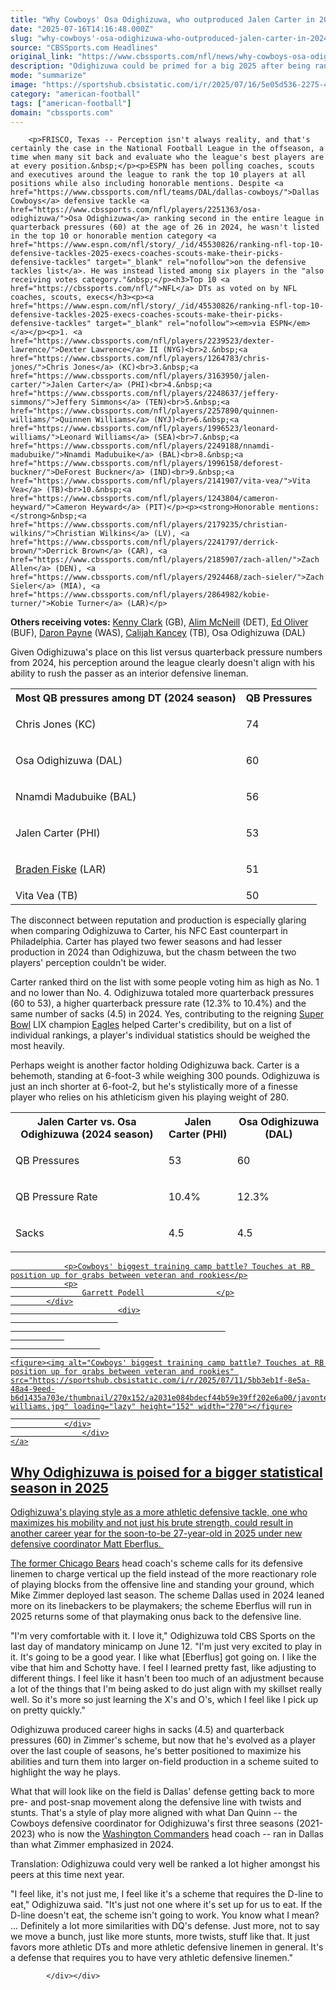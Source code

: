 ```yaml
---
title: "Why Cowboys' Osa Odighizuwa, who outproduced Jalen Carter in 2024, needs to be discussed among NFL's top DTs"
date: "2025-07-16T14:16:48.000Z"
slug: "why-cowboys'-osa-odighizuwa-who-outproduced-jalen-carter-in-2024-needs-to-be-discussed-among-nfl's-top-dts"
source: "CBSSports.com Headlines"
original_link: "https://www.cbssports.com/nfl/news/why-cowboys-osa-odighizuwa-who-outproduced-jalen-carter-in-2024-needs-to-be-discussed-among-nfls-top-dts/"
description: "Odighizuwa could be primed for a big 2025 after being ranked well below some of his peers"
mode: "summarize"
image: "https://sportshub.cbsistatic.com/i/r/2025/07/16/5e05d536-2275-415e-a4db-ab735ccb1669/thumbnail/1200x675/b9253b16359b14d4d358ee4e3d2880e9/osa-odighizuwa.jpg"
category: "american-football"
tags: ["american-football"]
domain: "cbssports.com"
---
```

<div id="readability-page-1" class="page"><div>
        
        
                            
                
        <p>FRISCO, Texas -- Perception isn't always reality, and that's certainly the case in the National Football League in the offseason, a time when many sit back and evaluate who the league's best players are at every position.&nbsp;</p><p>ESPN has been polling coaches, scouts and executives around the league to rank the top 10 players at all positions while also including honorable mentions. Despite <a href="https://www.cbssports.com/nfl/teams/DAL/dallas-cowboys/">Dallas Cowboys</a> defensive tackle <a href="https://www.cbssports.com/nfl/players/2251363/osa-odighizuwa/">Osa Odighizuwa</a> ranking second in the entire league in quarterback pressures (60) at the age of 26 in 2024, he wasn't listed in the top 10 or honorable mention category <a href="https://www.espn.com/nfl/story/_/id/45530826/ranking-nfl-top-10-defensive-tackles-2025-execs-coaches-scouts-make-their-picks-defensive-tackles" target="_blank" rel="nofollow">on the defensive tackles list</a>. He was instead listed among six players in the "also receiving votes category."&nbsp;</p><h3>Top 10 <a href="https://cbssports.com/nfl/">NFL</a> DTs as voted on by NFL coaches, scouts, execs</h3><p><a href="https://www.espn.com/nfl/story/_/id/45530826/ranking-nfl-top-10-defensive-tackles-2025-execs-coaches-scouts-make-their-picks-defensive-tackles" target="_blank" rel="nofollow"><em>via ESPN</em></a></p><p>1. <a href="https://www.cbssports.com/nfl/players/2239523/dexter-lawrence/">Dexter Lawrence</a> II (NYG)<br>2.&nbsp;<a href="https://www.cbssports.com/nfl/players/1264783/chris-jones/">Chris Jones</a> (KC)<br>3.&nbsp;<a href="https://www.cbssports.com/nfl/players/3163950/jalen-carter/">Jalen Carter</a> (PHI)<br>4.&nbsp;<a href="https://www.cbssports.com/nfl/players/2248637/jeffery-simmons/">Jeffery Simmons</a> (TEN)<br>5.&nbsp;<a href="https://www.cbssports.com/nfl/players/2257890/quinnen-williams/">Quinnen Williams</a> (NYJ)<br>6.&nbsp;<a href="https://www.cbssports.com/nfl/players/1996523/leonard-williams/">Leonard Williams</a> (SEA)<br>7.&nbsp;<a href="https://www.cbssports.com/nfl/players/2249188/nnamdi-madubuike/">Nnamdi Madubuike</a> (BAL)<br>8.&nbsp;<a href="https://www.cbssports.com/nfl/players/1996158/deforest-buckner/">DeForest Buckner</a> (IND)<br>9.&nbsp;<a href="https://www.cbssports.com/nfl/players/2141907/vita-vea/">Vita Vea</a> (TB)<br>10.&nbsp;<a href="https://www.cbssports.com/nfl/players/1243804/cameron-heyward/">Cameron Heyward</a> (PIT)</p><p><strong>Honorable mentions:</strong>&nbsp;<a href="https://www.cbssports.com/nfl/players/2179235/christian-wilkins/">Christian Wilkins</a> (LV), <a href="https://www.cbssports.com/nfl/players/2241797/derrick-brown/">Derrick Brown</a> (CAR), <a href="https://www.cbssports.com/nfl/players/2185907/zach-allen/">Zach Allen</a> (DEN), <a href="https://www.cbssports.com/nfl/players/2924468/zach-sieler/">Zach Sieler</a> (MIA), <a href="https://www.cbssports.com/nfl/players/2864982/kobie-turner/">Kobie Turner</a> (LAR)</p>
        

<p><strong>Others receiving votes:</strong>&nbsp;<a href="https://www.cbssports.com/nfl/players/2079670/kenny-clark/">Kenny Clark</a> (GB), <a href="https://www.cbssports.com/nfl/players/2965894/alim-mcneill/">Alim McNeill</a> (DET), <a href="https://www.cbssports.com/nfl/players/2247345/ed-oliver/">Ed Oliver</a> (BUF), <a href="https://www.cbssports.com/nfl/players/2186325/daron-payne/">Daron Payne</a> (WAS), <a href="https://www.cbssports.com/nfl/players/3126837/calijah-kancey/">Calijah Kancey</a> (TB), Osa Odighizuwa (DAL)</p><p>Given Odighizuwa's place on this list versus quarterback pressure numbers from 2024, his perception around the league clearly doesn't align with his ability to rush the passer as an interior defensive lineman.&nbsp;</p><table><tbody><tr><th>Most QB pressures among DT (2024 season)</th><th>QB Pressures</th></tr><tr><td><p>Chris Jones (KC)</p></td><td><p>74</p></td></tr><tr><td><p>Osa Odighizuwa (DAL)</p></td><td><p>60</p></td></tr><tr><td><p>Nnamdi Madubuike (BAL)</p></td><td><p>56</p></td></tr><tr><td><p>Jalen Carter (PHI)</p></td><td><p>53</p></td></tr><tr><td><p><a href="https://www.cbssports.com/nfl/players/2964525/braden-fiske/">Braden Fiske</a> (LAR)</p></td><td><p>51</p></td></tr><tr><td>Vita Vea (TB)</td><td>50</td></tr></tbody></table><p>The disconnect between reputation and production is especially glaring when comparing Odighizuwa to Carter, his NFC East counterpart in Philadelphia. Carter has played two fewer seasons and had lesser production in 2024 than Odighizuwa, but the chasm between the two players' perception couldn't be wider.&nbsp;</p><p>Carter ranked third on the list with some people voting him as high as No. 1 and no lower than No. 4. Odighizuwa totaled more quarterback pressures (60 to 53), a higher quarterback pressure rate (12.3% to 10.4%) and the same number of sacks (4.5) in 2024. Yes, contributing to the reigning <a href="https://cbssports.com/nfl/superbowl/">Super Bowl</a> LIX champion <a href="https://www.cbssports.com/nfl/teams/PHI/philadelphia-eagles/">Eagles</a> helped Carter's credibility, but on a list of individual rankings, a player's individual statistics should be weighed the most heavily.&nbsp;</p><p>Perhaps weight is another factor holding Odighizuwa back. Carter is a behemoth, standing at 6-foot-3 while weighing 300 pounds. Odighizuwa is just an inch shorter at 6-foot-2, but he's stylistically more of a finesse player who relies on his athleticism given his playing weight of 280.&nbsp;</p><table><tbody><tr><th>Jalen Carter vs. Osa Odighizuwa (2024 season)</th><th>Jalen Carter (PHI)</th><th>Osa Odighizuwa (DAL)</th></tr><tr><td><p>QB Pressures</p></td><td><p>53</p></td><td><p>60</p></td></tr><tr><td><p>QB Pressure Rate</p></td><td><p>10.4%</p></td><td><p>12.3%</p></td></tr><tr><td><p>Sacks</p></td><td><p>4.5</p></td><td><p>4.5</p></td></tr></tbody></table><a href="https://www.cbssports.com/nfl/news/cowboys-biggest-training-camp-battle-touches-at-rb-position-up-for-grabs-between-veteran-and-rookies/" target="_blank">
        <div>
            <div>
                
                <p>Cowboys' biggest training camp battle? Touches at RB position up for grabs between veteran and rookies</p>
                <p>
                    Garrett Podell                </p>
            </div>
                            <div>
                            
                                                    
                
                        
                                    
    <figure><img alt="Cowboys' biggest training camp battle? Touches at RB position up for grabs between veteran and rookies" src="https://sportshub.cbsistatic.com/i/r/2025/07/11/5bb3eb1f-8e5a-48a4-9eed-b6d1435a703e/thumbnail/270x152/a2031e084bdecf44b59e39ff202e6a00/javonte-williams.jpg" loading="lazy" height="152" width="270"></figure>
                        
                </div>
                    </div>
    </a>
<h2>Why Odighizuwa is poised for a bigger statistical season in 2025</h2><p>Odighizuwa's playing style as a more athletic defensive tackle, one who maximizes his mobility and not just his brute strength, could result in another career year for the soon-to-be 27-year-old in 2025 under new defensive coordinator Matt Eberflus.&nbsp;</p><p>The former <a href="https://www.cbssports.com/nfl/teams/CHI/chicago-bears/">Chicago Bears</a> head coach's scheme calls for its defensive linemen to charge vertical up the field instead of the more reactionary role of playing blocks from the offensive line and standing your ground, which Mike Zimmer deployed last season. The scheme Dallas used in 2024 leaned more on its linebackers to be playmakers; the scheme Eberflus will run in 2025 returns some of that playmaking onus back to the defensive line.&nbsp;</p><p>"I'm very comfortable with it. I love it," Odighizuwa told CBS Sports on the last day of mandatory minicamp on June 12. "I'm just very excited to play in it. It's going to be a good year. I like what [Eberflus] got going on. I like the vibe that him and Schotty have. I feel I learned pretty fast, like adjusting to different things. I feel like it hasn't been too much of an adjustment because a lot of the things that I'm being asked to do just align with my skillset really well. So it's more so just learning the X's and O's, which I feel like I pick up on pretty quickly."</p><p>Odighizuwa produced career highs in sacks (4.5) and quarterback pressures (60) in Zimmer's scheme, but now that he's evolved as a player over the last couple of seasons, he's better positioned to maximize his abilities and turn them into larger on-field production in a scheme suited to highlight the way he plays.&nbsp;</p><p>What that will look like on the field is Dallas' defense getting back to more pre- and post-snap movement along the defensive line with twists and stunts. That's a style of play more aligned with what Dan Quinn -- the Cowboys defensive coordinator for Odighizuwa's first three seasons (2021-2023) who is now the <a href="https://www.cbssports.com/nfl/teams/WAS/washington-commanders/">Washington Commanders</a>&nbsp;head coach -- ran in Dallas than what Zimmer emphasized in 2024.&nbsp;</p><p>Translation: Odighizuwa could very well be ranked a lot higher amongst his peers at this time next year.&nbsp;</p><p>"I feel like, it's not just me, I feel like it's a scheme that requires the D-line to eat," Odighizuwa said. "It's just not one where it's set up for us to eat. If the D-line doesn't eat, the scheme isn't going to work. You know what I mean? ... Definitely a lot more similarities with DQ's defense. Just more, not to say we move a bunch, just like more stunts, more twists, stuff like that. It just favors more athletic DTs and more athletic defensive linemen in general. It's a defense that requires you to have very athletic defensive linemen." &nbsp;</p>


        
            </div></div>